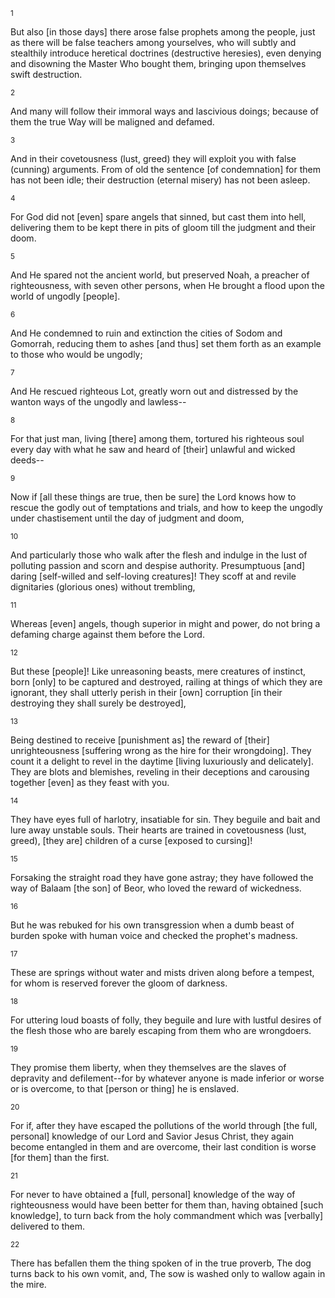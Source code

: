 <sup>1</sup> 

But also [in those days] there arose false prophets among the people, just as there will be false teachers among yourselves, who will subtly and stealthily introduce heretical doctrines (destructive heresies), even denying and disowning the Master Who bought them, bringing upon themselves swift destruction. 

<sup>2</sup> 

And many will follow their immoral ways and lascivious doings; because of them the true Way will be maligned and defamed. 

<sup>3</sup> 

And in their covetousness (lust, greed) they will exploit you with false (cunning) arguments. From of old the sentence [of condemnation] for them has not been idle; their destruction (eternal misery) has not been asleep. 

<sup>4</sup> 

For God did not [even] spare angels that sinned, but cast them into hell, delivering them to be kept there in pits of gloom till the judgment and their doom. 

<sup>5</sup> 

And He spared not the ancient world, but preserved Noah, a preacher of righteousness, with seven other persons, when He brought a flood upon the world of ungodly [people]. 

<sup>6</sup> 

And He condemned to ruin and extinction the cities of Sodom and Gomorrah, reducing them to ashes [and thus] set them forth as an example to those who would be ungodly; 

<sup>7</sup> 

And He rescued righteous Lot, greatly worn out and distressed by the wanton ways of the ungodly and lawless-- 

<sup>8</sup> 

For that just man, living [there] among them, tortured his righteous soul every day with what he saw and heard of [their] unlawful and wicked deeds-- 

<sup>9</sup> 

Now if [all these things are true, then be sure] the Lord knows how to rescue the godly out of temptations and trials, and how to keep the ungodly under chastisement until the day of judgment and doom, 

<sup>10</sup> 

And particularly those who walk after the flesh and indulge in the lust of polluting passion and scorn and despise authority. Presumptuous [and] daring [self-willed and self-loving creatures]! They scoff at and revile dignitaries (glorious ones) without trembling, 

<sup>11</sup> 

Whereas [even] angels, though superior in might and power, do not bring a defaming charge against them before the Lord. 

<sup>12</sup> 

But these [people]! Like unreasoning beasts, mere creatures of instinct, born [only] to be captured and destroyed, railing at things of which they are ignorant, they shall utterly perish in their [own] corruption [in their destroying they shall surely be destroyed], 

<sup>13</sup> 

Being destined to receive [punishment as] the reward of [their] unrighteousness [suffering wrong as the hire for their wrongdoing]. They count it a delight to revel in the daytime [living luxuriously and delicately]. They are blots and blemishes, reveling in their deceptions and carousing together [even] as they feast with you. 

<sup>14</sup> 

They have eyes full of harlotry, insatiable for sin. They beguile and bait and lure away unstable souls. Their hearts are trained in covetousness (lust, greed), [they are] children of a curse [exposed to cursing]! 

<sup>15</sup> 

Forsaking the straight road they have gone astray; they have followed the way of Balaam [the son] of Beor, who loved the reward of wickedness. 

<sup>16</sup> 

But he was rebuked for his own transgression when a dumb beast of burden spoke with human voice and checked the prophet's madness. 

<sup>17</sup> 

These are springs without water and mists driven along before a tempest, for whom is reserved forever the gloom of darkness. 

<sup>18</sup> 

For uttering loud boasts of folly, they beguile and lure with lustful desires of the flesh those who are barely escaping from them who are wrongdoers. 

<sup>19</sup> 

They promise them liberty, when they themselves are the slaves of depravity and defilement--for by whatever anyone is made inferior or worse or is overcome, to that [person or thing] he is enslaved. 

<sup>20</sup> 

For if, after they have escaped the pollutions of the world through [the full, personal] knowledge of our Lord and Savior Jesus Christ, they again become entangled in them and are overcome, their last condition is worse [for them] than the first. 

<sup>21</sup> 

For never to have obtained a [full, personal] knowledge of the way of righteousness would have been better for them than, having obtained [such knowledge], to turn back from the holy commandment which was [verbally] delivered to them. 

<sup>22</sup> 

There has befallen them the thing spoken of in the true proverb, The dog turns back to his own vomit, and, The sow is washed only to wallow again in the mire.
